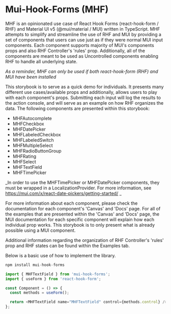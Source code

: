 # Mui-Hook-Forms (MHF)

MHF is an opinionated use case of React Hook Forms (react-hook-form / RHF) and Material UI v5 (@mui/material / MUI) written in TypeScript.
MHF attempts to simplify and streamline the use of RHF and MUI by providing a set of components that users can use just as if they were normal MUI input components.
Each component supports majority of MUI's components props and also RHF Controller's 'rules' prop.
Additionally, all of the components are meant to be used as Uncontrolled components enabling RHF to handle all underlying state.

_As a reminder, MHF can only be used if both react-hook-form (RHF) and MUI have been installed_

This storybook is to serve as a quick demo for individuals. It presents many different use cases/available props and additionally, allows users to play with each component's props.
Submitting each input will log the results to the action console, and will serve as an example on how RHF organizes the data.
The following components are presented within this storybook:

- MHFAutocomplete
- MHFCheckbox
- MHFDatePicker
- MHFLabeledCheckbox
- MHFLabeledSwitch
- MHFMultipleSelect
- MHFRadioButtonGroup
- MHFRating
- MHFSelect
- MHFTextField
- MHFTimePicker

_In order to use the MHFTimePicker or MHFDatePicker components, they must be wrapped in a LocalizationProvider. For more information, see https://mui.com/x/react-date-pickers/getting-started/ _

For more information about each component, please check the documentation for each component's 'Canvas' and 'Docs' page. For all of the examples that are presented within the 'Canvas' and 'Docs' page,
the MUI documentation for each specific component will explain how each individual prop works. This storybook is to only present what is already possible using a MUI component.

Additional information regarding the organization of RHF Controller's 'rules' prop and RHF states can be found within the Examples tab.

Below is a basic use of how to implement the library.

```js
npm install mui-hook-forms
```

```ts
import { MHFTextField } from 'mui-hook-forms';
import { useForm } from 'react-hook-form';

const Component = () => {
  const methods = useForm();

  return <MHFTextField name="MHFTextField" control={methods.control} />;
};
```

